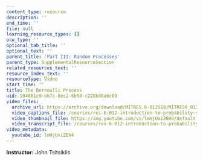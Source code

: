 ```yaml
---
content_type: resource
description: ''
end_time: ''
file: null
learning_resource_types: []
ocw_type: ''
optional_tab_title: ''
optional_text: ''
parent_title: 'Part III: Random Processes'
parent_type: SupplementalResourceSection
related_resources_text: ''
resource_index_text: ''
resourcetype: Video
start_time: ''
title: The Bernoulli Process
uid: 994861c0-bb7c-8ec2-6b50-c228bd8a6c09
video_files:
  archive_url: https://archive.org/download/MITRES.6-012S18/MITRES6_012S18_L21-02_300k.mp4
  video_captions_file: /courses/res-6-012-introduction-to-probability-spring-2018/8a0cb0c7e1875861bb223791ba4a23d6_lmHjUxi2EH4.vtt
  video_thumbnail_file: https://img.youtube.com/vi/lmHjUxi2EH4/default.jpg
  video_transcript_file: /courses/res-6-012-introduction-to-probability-spring-2018/2474fb6fe88b00facbc0873e1c1536d6_lmHjUxi2EH4.pdf
video_metadata:
  youtube_id: lmHjUxi2EH4
---
```


**Instructor:** John Tsitsiklis



